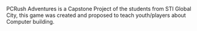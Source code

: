 PCRush Adventures is a Capstone Project of the students from STI Global City, this game was created and proposed to teach youth/players about Computer building.
